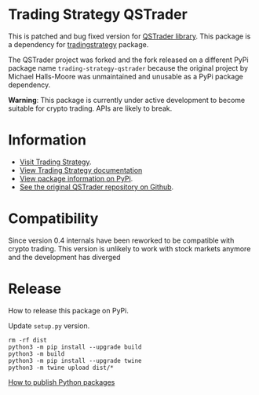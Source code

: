 # Trading Strategy QSTrader

This is patched and bug fixed version for [QSTrader library](https://github.com/mhallsmoore/qstrader). This package is a dependency for [tradingstrategy](https://github.com/tradingstrategy-ai/client) package.

The QSTrader project was forked and the fork released on a different PyPi package name `trading-strategy-qstrader` because the original project by Michael Halls-Moore was unmaintained and unusable as a PyPi package dependency.

**Warning**: This package is currently under active development to become suitable for crypto trading. APIs are likely to break.

# Information

- [Visit Trading Strategy](https://tradingstrategy.ai).
- [View Trading Strategy documentation](https://tradingstrategy.ai/docs)
- [View package information on PyPi](https://pypi.org/project/trading-strategy-qstrader/).
- [See the original QSTrader repository on Github](https://github.com/mhallsmoore/qstrader).

# Compatibility

Since version 0.4 internals have been reworked to be compatible with crypto trading. This version is unlikely to work with stock markets anymore and the development has diverged

# Release 

How to release this package on PyPi.

Update `setup.py` version.

```shell
rm -rf dist
python3 -m pip install --upgrade build    
python3 -m build
python3 -m pip install --upgrade twine
python3 -m twine upload dist/*
```

[How to publish Python packages](https://packaging.python.org/tutorials/packaging-projects/)